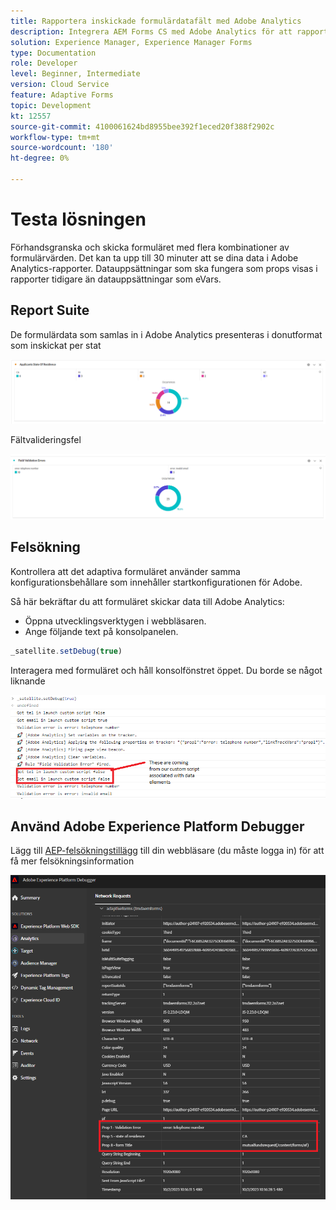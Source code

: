 ```yaml
---
title: Rapportera inskickade formulärdatafält med Adobe Analytics
description: Integrera AEM Forms CS med Adobe Analytics för att rapportera formulärdatafält
solution: Experience Manager, Experience Manager Forms
type: Documentation
role: Developer
level: Beginner, Intermediate
version: Cloud Service
feature: Adaptive Forms
topic: Development
kt: 12557
source-git-commit: 4100061624bd8955bee392f1eced20f388f2902c
workflow-type: tm+mt
source-wordcount: '180'
ht-degree: 0%

---
```


# Testa lösningen

Förhandsgranska och skicka formuläret med flera kombinationer av formulärvärden. Det kan ta upp till 30 minuter att se dina data i Adobe Analytics-rapporter. Datauppsättningar som ska fungera som props visas i rapporter tidigare än datauppsättningar som eVars.

## Report Suite

De formulärdata som samlas in i Adobe Analytics presenteras i donutformat som inskickat per stat

![applicantsbystate](assets/donut.png)

Fältvalideringsfel

![field-validation-error](assets/donut-field-validation.png)

## Felsökning

Kontrollera att det adaptiva formuläret använder samma konfigurationsbehållare som innehåller startkonfigurationen för Adobe.

Så här bekräftar du att formuläret skickar data till Adobe Analytics:

* Öppna utvecklingsverktygen i webbläsaren.
* Ange följande text på konsolpanelen.

```javascript
_satellite.setDebug(true)
```

Interagera med formuläret och håll konsolfönstret öppet. Du borde se något liknande

![console-debug](assets/debug.png)

## Använd Adobe Experience Platform Debugger

Lägg till [AEP-felsökningstillägg](https://experienceleague.adobe.com/docs/experience-platform/debugger/home.html) till din webbläsare (du måste logga in) för att få mer felsökningsinformation

![platform-debugger](assets/platform-debugger.png)





